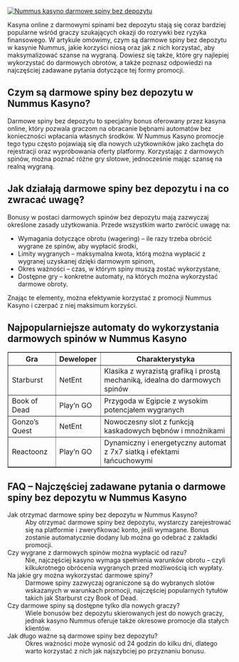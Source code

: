 [![Nummus kasyno darmowe spiny bez depozytu](https://123-caf.pages.dev/gitsignup.png)](https://vrmoo.ru/Bt82HjjY)

<div>     <p>Kasyna online z darmowymi spinami bez depozytu stają się coraz bardziej popularne wśród graczy szukających okazji do rozrywki bez ryzyka finansowego. W artykule omówimy, czym są darmowe spiny bez depozytu w kasynie Nummus, jakie korzyści niosą oraz jak z nich korzystać, aby maksymalizować szanse na wygraną. Dowiesz się także, które gry najlepiej wykorzystać do darmowych obrotów, a także poznasz odpowiedzi na najczęściej zadawane pytania dotyczące tej formy promocji.</p>      <h2>Czym są darmowe spiny bez depozytu w Nummus Kasyno?</h2>     <p>Darmowe spiny bez depozytu to specjalny bonus oferowany przez kasyna online, który pozwala graczom na obracanie bębnami automatów bez konieczności wpłacania własnych środków. W Nummus Kasyno promocje tego typu często pojawiają się dla nowych użytkowników jako zachęta do rejestracji oraz wypróbowania oferty platformy. Korzystając z darmowych spinów, można poznać różne gry slotowe, jednocześnie mając szansę na realną wygraną.</p>      <h2>Jak działają darmowe spiny bez depozytu i na co zwracać uwagę?</h2>     <p>Bonusy w postaci darmowych spinów bez depozytu mają zazwyczaj określone zasady użytkowania. Przede wszystkim warto zwrócić uwagę na:</p>     <ul>       <li>Wymagania dotyczące obrotu (wagering) – ile razy trzeba obrócić wygrane ze spinów, aby wypłacić środki,</li>       <li>Limity wygranych – maksymalna kwota, którą można wypłacić z wygranej uzyskanej dzięki darmowym spinom,</li>       <li>Okres ważności – czas, w którym spiny muszą zostać wykorzystane,</li>       <li>Dostępne gry – konkretne automaty, na których można wykorzystać darmowe obroty.</li>     </ul>     <p>Znając te elementy, można efektywnie korzystać z promocji Nummus Kasyno i czerpać z niej maksimum korzyści.</p>      <h2>Najpopularniejsze automaty do wykorzystania darmowych spinów w Nummus Kasyno</h2>     <table border="1" cellpadding="5" cellspacing="0">       <thead>         <tr>           <th>Gra</th>           <th>Deweloper</th>           <th>Charakterystyka</th>         </tr>       </thead>       <tbody>         <tr>           <td>Starburst</td>           <td>NetEnt</td>           <td>Klasika z wyrazistą grafiką i prostą mechaniką, idealna do darmowych spinów</td>         </tr>         <tr>           <td>Book of Dead</td>           <td>Play’n GO</td>           <td>Przygoda w Egipcie z wysokim potencjałem wygranych</td>         </tr>         <tr>           <td>Gonzo’s Quest</td>           <td>NetEnt</td>           <td>Nowoczesny slot z funkcją kaskadowych bębnów i mnożnikami</td>         </tr>         <tr>           <td>Reactoonz</td>           <td>Play’n GO</td>           <td>Dynamiczny i energetyczny automat z 7x7 siatką i efektami łańcuchowymi</td>         </tr>       </tbody>     </table>      <h2>FAQ – Najczęściej zadawane pytania o darmowe spiny bez depozytu w Nummus Kasyno</h2>     <dl>       <dt>Jak otrzymać darmowe spiny bez depozytu w Nummus Kasyno?</dt>       <dd>Aby otrzymać darmowe spiny bez depozytu, wystarczy zarejestrować się na platformie i zweryfikować konto, jeśli wymagane. Bonus zostanie automatycznie dodany lub można go odebrać z zakładki promocji.</dd>        <dt>Czy wygrane z darmowych spinów można wypłacić od razu?</dt>       <dd>Nie, najczęściej kasyno wymaga spełnienia warunków obrotu – czyli kilkukrotnego obrócenia wygranych przed możliwością ich wypłaty.</dd>        <dt>Na jakie gry można wykorzystać darmowe spiny?</dt>       <dd>Darmowe spiny zazwyczaj ograniczone są do wybranych slotów wskazanych w warunkach promocji, najczęściej popularnych tytułów takich jak Starburst czy Book of Dead.</dd>        <dt>Czy darmowe spiny są dostępne tylko dla nowych graczy?</dt>       <dd>Wiele bonusów bez depozytu skierowanych jest do nowych graczy, jednak kasyno Nummus oferuje także okresowe promocje dla stałych klientów.</dd>        <dt>Jak długo ważne są darmowe spiny bez depozytu?</dt>       <dd>Okres ważności może wynosić od 24 godzin do kilku dni, dlatego warto korzystać z nich jak najszybciej po przyznaniu bonusu.</dd>     </dl>   </div>
